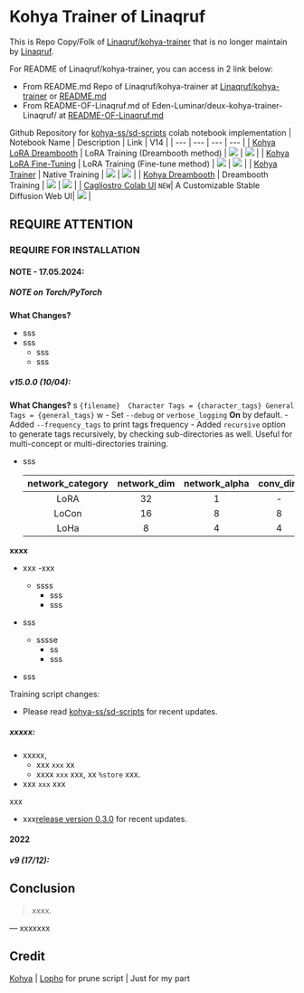 # Kohya Trainer of Linaqruf

This is Repo Copy/Folk of [Linaqruf/kohya-trainer](ttps://github.com/Linaqruf/kohya-trainer/) that is no longer maintain by [Linaqruf](ttps://github.com/Linaqruf/).

For README of Linaqruf/kohya-trainer, you can access in 2 link below:

- From README.md Repo of Linaqruf/kohya-trainer at [Linaqruf/kohya-trainer](https://github.com/Linaqruf/kohya-trainer/) or [README.md](https://github.com/Linaqruf/kohya-trainer/blob/main/README.md)
- From README-OF-Linaqruf.md of Eden-Luminar/deux-kohya-trainer-Linaqruf/ at [README-OF-Linaqruf.md](https://github.com/Eden-Luminar/deux-kohya-trainer-Linaqruf/blob/main/README-OF-Linaqruf.md)


Github Repository for [kohya-ss/sd-scripts](https://github.com/kohya-ss/sd-scripts) colab notebook implementation
| Notebook Name | Description | Link | V14 |
| --- | --- | --- | --- |
| [Kohya LoRA Dreambooth](https://github.com/Linaqruf/kohya-trainer/blob/main/kohya-LoRA-dreambooth.ipynb) | LoRA Training (Dreambooth method) | [![](https://img.shields.io/static/v1?message=Open%20in%20Colab&logo=googlecolab&labelColor=5c5c5c&color=0f80c1&label=%20&style=flat)](https://colab.research.google.com/github/Linaqruf/kohya-trainer/blob/main/kohya-LoRA-dreambooth.ipynb) | [![](https://img.shields.io/static/v1?message=Older%20Version&logo=googlecolab&labelColor=5c5c5c&color=e74c3c&label=%20&style=flat)](https://colab.research.google.com/github/Linaqruf/kohya-trainer/blob/ff701379c65380c967cd956e4e9e8f6349563878/kohya-LoRA-dreambooth.ipynb) | 
| [Kohya LoRA Fine-Tuning](https://github.com/Linaqruf/kohya-trainer/blob/main/kohya-LoRA-finetuner.ipynb) | LoRA Training (Fine-tune method) | [![](https://img.shields.io/static/v1?message=Open%20in%20Colab&logo=googlecolab&labelColor=5c5c5c&color=0f80c1&label=%20&style=flat)](https://colab.research.google.com/github/Linaqruf/kohya-trainer/blob/main/kohya-LoRA-finetuner.ipynb) | [![](https://img.shields.io/static/v1?message=Older%20Version&logo=googlecolab&labelColor=5c5c5c&color=e74c3c&label=%20&style=flat)](https://colab.research.google.com/github/Linaqruf/kohya-trainer/blob/ff701379c65380c967cd956e4e9e8f6349563878/kohya-LoRA-finetuner.ipynb) | 
| [Kohya Trainer](https://github.com/Linaqruf/kohya-trainer/blob/main/kohya-trainer.ipynb) | Native Training | [![](https://img.shields.io/static/v1?message=Open%20in%20Colab&logo=googlecolab&labelColor=5c5c5c&color=0f80c1&label=%20&style=flat)](https://colab.research.google.com/github/Linaqruf/kohya-trainer/blob/main/kohya-trainer.ipynb) | [![](https://img.shields.io/static/v1?message=Older%20Version&logo=googlecolab&labelColor=5c5c5c&color=e74c3c&label=%20&style=flat)](https://colab.research.google.com/github/Linaqruf/kohya-trainer/blob/ff701379c65380c967cd956e4e9e8f6349563878/kohya-trainer.ipynb) | 
| [Kohya Dreambooth](https://github.com/Linaqruf/kohya-trainer/blob/main/kohya-dreambooth.ipynb) | Dreambooth Training | [![](https://img.shields.io/static/v1?message=Open%20in%20Colab&logo=googlecolab&labelColor=5c5c5c&color=0f80c1&label=%20&style=flat)](https://colab.research.google.com/github/Linaqruf/kohya-trainer/blob/main/kohya-dreambooth.ipynb) | [![](https://img.shields.io/static/v1?message=Older%20Version&logo=googlecolab&labelColor=5c5c5c&color=e74c3c&label=%20&style=flat)](https://colab.research.google.com/github/Linaqruf/kohya-trainer/blob/ff701379c65380c967cd956e4e9e8f6349563878/kohya-dreambooth.ipynb) | 
| [Cagliostro Colab UI](https://github.com/Linaqruf/sd-notebook-collection/blob/main/cagliostro-colab-ui.ipynb) `NEW`| A Customizable Stable Diffusion Web UI| [![](https://img.shields.io/static/v1?message=Open%20in%20Colab&logo=googlecolab&labelColor=5c5c5c&color=0f80c1&label=%20&style=flat)](https://colab.research.google.com/github/Linaqruf/sd-notebook-collection/blob/main/cagliostro-colab-ui.ipynb) | 

## REQUIRE ATTENTION
### REQUIRE FOR INSTALLATION
#### NOTE - 17.05.2024:
##### NOTE on Torch/PyTorch
__What Changes?__
- sss
- sss
    - sss
    - sss

##### v15.0.0 (10/04):
__What Changes?__
s
    ```
        {filename} 
        Character Tags = {character_tags}
        General Tags = {general_tags}
    ```
w
    - Set `--debug` or `verbose_logging` **On** by default.
    - Added `--frequency_tags` to print tags frequency
    - Added `recursive` option to generate tags recursively, by checking sub-directories as well. Useful for multi-concept or multi-directories training.

- sss

    | network_category | network_dim | network_alpha | conv_dim | conv_alpha |
    | :---: | :---: | :---: | :---: | :---: |
    | LoRA | 32 | 1 | - | - |
    | LoCon | 16 | 8 | 8 | 1 |
    | LoHa | 8 | 4 | 4 | 1 |

  
__xxxx__
- xxx
 -xxx
  - ssss
    - sss
    - sss
       
- sss
  - sssse
    - ss
    - sss
- sss 
 
Training script changes:
- Please read [kohya-ss/sd-scripts](https://github.com/kohya-ss/sd-scripts) for recent updates.


##### xxxxx:
- xxxxx, 
  - xxx `xxx` xx
  - xxxx `xxx` xxx, xx `%store` xxx.
- xxx `xxx` xxx

xxx
- xxx[release version 0.3.0](https://github.com/kohya-ss/sd-scripts/releases/tag/v0.3.0) for recent updates.



#### 2022
##### v9 (17/12):




## Conclusion
> xxxx.

 — xxxxxxx

## Credit
[Kohya](https://twitter.com/kohya_ss) | [Lopho](https://github.com/lopho/stable-diffusion-prune) for prune script | Just for my part
